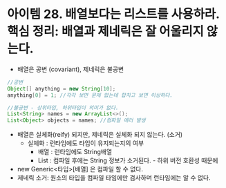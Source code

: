 # 아이템 28. 배열보다는 리스트를 사용하라. 핵심 정리: 배열과 제네릭은 잘 어울리지 않는다.
* 배열은 공변 (covariant), 제네릭은 불공변
```java
//공변 
Object[] anything = new String[10];
anything[0] = 1; //각각 보면 문제 없는데 합치고 보면 이상하다.

//불공변 - 상위타입, 하위타입이 의미가 없다.
List<String> names = new ArrayList<>();
List<Object> objects = names; //컴파일 에러 발생
```
* 배열은 실체화(reify) 되지만, 제네릭은 실체화 되지 않는다. (소거)
    * 실체화 : 런타임에도 타입이 유지되는지의 여부
        * 배열 : 런타임에도 String배열
        * List : 컴파일 후에는 String 정보가 소거된다. - 하위 버전 호환성 때문에
* new Generic<타입>[배열] 은 컴파일 할 수 없다.
* 제네릭 소거: 원소의 타입을 컴파일 타임에만 검사하며 런타임에는 알 수 없다.